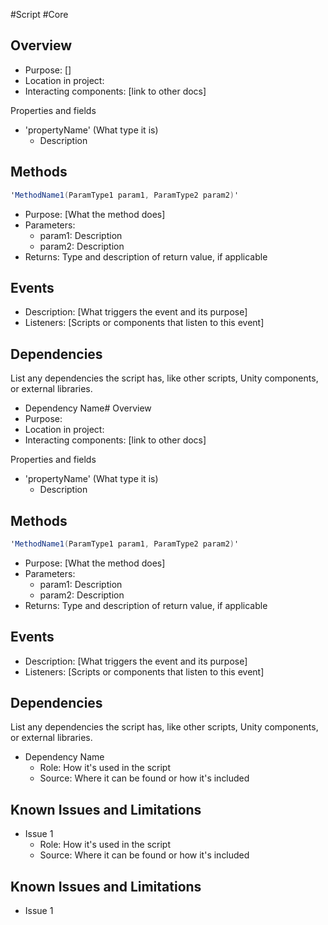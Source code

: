 #Script #Core
## Overview
- Purpose: []
- Location in project:
- Interacting components: [link to other docs]

Properties and fields
- 'propertyName' (What type it is)
	- Description

## Methods

```C#
'MethodName1(ParamType1 param1, ParamType2 param2)'
```
- Purpose: [What the method does]
- Parameters:
	- param1: Description
	- param2: Description
- Returns: Type and description of return value, if applicable

## Events
- Description: [What triggers the event and its purpose]
- Listeners: [Scripts or components that listen to this event]

## Dependencies
List any dependencies the script has, like other scripts, Unity components, or external libraries.
- Dependency Name# Overview
- Purpose:
- Location in project:
- Interacting components: [link to other docs]

Properties and fields
- 'propertyName' (What type it is)
	- Description

## Methods

```C#
'MethodName1(ParamType1 param1, ParamType2 param2)'
```
- Purpose: [What the method does]
- Parameters:
	- param1: Description
	- param2: Description
- Returns: Type and description of return value, if applicable

## Events
- Description: [What triggers the event and its purpose]
- Listeners: [Scripts or components that listen to this event]

## Dependencies
List any dependencies the script has, like other scripts, Unity components, or external libraries.
- Dependency Name
	- Role: How it's used in the script
	- Source: Where it can be found or how it's included

## Known Issues and Limitations
- Issue 1
	- Role: How it's used in the script
	- Source: Where it can be found or how it's included

## Known Issues and Limitations
- Issue 1